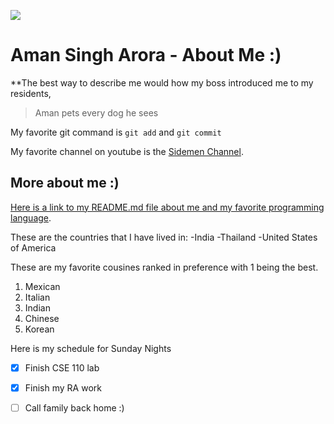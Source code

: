 ![](./Buzz.png)

# Aman Singh Arora - About Me :) 

**The best way to describe me would how my boss introduced me to my residents, 
>Aman pets every dog he sees

My favorite git command is `git add` and `git commit`

My favorite channel on youtube is the [Sidemen Channel](https://www.youtube.com/channel/UCDogdKl7t7NHzQ95aEwkdMw).

## More about me :)

[Here is a link to my README.md file about me and my favorite programming language](README.md).

These are the countries that I have lived in:
-India 
-Thailand
-United States of America

These are my favorite cousines ranked in preference with 1 being the best.

1. Mexican 
2. Italian
3. Indian
4. Chinese
5. Korean

Here is my schedule for Sunday Nights 
- [x] Finish CSE 110 lab
- [x] Finish my RA work
- [ ] Call family back home :) 














